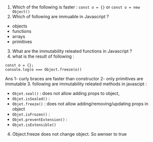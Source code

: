 1. Which of the following is faster : `const o = {}` or `const o = new Object()`
2. Which of following are immuable in Javascript ?
  - objects
  - functions
  - arrays
  - primitives

3. What are the immutability releated functions in Javascript ?
4. what is the result of following : 
  ```javascipt
  const o = {};
  console.log(o === Object.freeze(o))
  ```





Ans 
1- curly braces are faster than constructor
2- only primitives are immutable
3. following are immutability releated methods in javascipt : 
  - `Objet.seal()`      : does not allow adding props to object, 
  - `Objet.isSealed()`  : 
  - `Objet.freeze()`    : does not allow adding/removing/updating props in object
  - `Objet.isFrozen()`  : 
  - `Objet.preventExtension()` : 
  - `Objet.isExtensible()`
4. Object.freeze does not change object. So awnser to true
